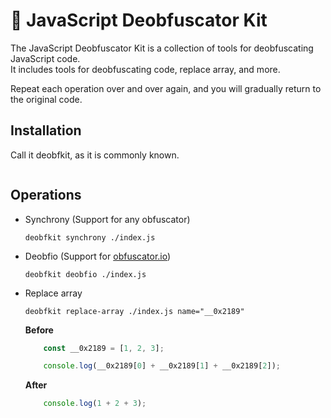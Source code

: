 # 🔧 JavaScript Deobfuscator Kit

The JavaScript Deobfuscator Kit is a collection of tools for deobfuscating JavaScript code.  
It includes tools for deobfuscating code, replace array, and more.

Repeat each operation over and over again, and you will gradually return to the original code.

## Installation
Call it deobfkit, as it is commonly known.

```bash
```

## Operations

- Synchrony (Support for any obfuscator)  

    `deobfkit synchrony ./index.js`
- Deobfio (Support for [obfuscator.io](https://obfuscator.io))  

    `deobfkit deobfio ./index.js`
- Replace array  

    `deobfkit replace-array ./index.js name="__0x2189"`
    
    **Before**
    ```js
        const __0x2189 = [1, 2, 3];

        console.log(__0x2189[0] + __0x2189[1] + __0x2189[2]);
    ```

    **After**
    ```js
        console.log(1 + 2 + 3);
    ```
